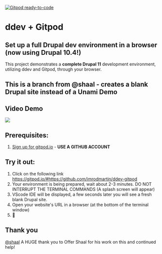[![Gitpod ready-to-code](https://img.shields.io/badge/Gitpod-ready--to--code-blue?logo=gitpod)](https://gitpod.io/#https://github.com/shaal/ddev-gitpod)

# ddev + Gitpod
## Set up a full Drupal dev environment in a browser (now using Drupal 10.4!)

This project demonstrates a <strong>complete Drupal 11</strong> development environment, utilizing ddev and Gitpod, through your browser.  

## This is a branch from @shaal - creates a blank Drupal site instead of a Unami Demo ##

## Video Demo

<a href="https://vimeo.com/699619764" target="_blank"><img src="https://imrodmartin.com/sites/default/files/2023-09/cover-github-repo.jpg"></a>

## Prerequisites:
1. [Sign up for gitpod.io](https://gitpod.io/login) - **USE A GITHUB ACCOUNT**

## Try it out:
1. Click on the following link
  <a href="https://gitpod.io/#https://github.com/imrodmartin/ddev-gitpod" target="_blank">https://gitpod.io/#https://github.com/imrodmartin/ddev-gitpod</a>
1. Your environment is being prepared, wait about 2-3 minutes.  DO NOT INTERRUPT THE TERMINAL COMMANDS (A splash screen will appear)
2. VScode IDE will be displayed, a few seconds later you will see a fresh blank Drupal site.
3. Open your website's URL in a browser (at the bottom of the terminal window)
4. :tada:

## Thank you
[@shaal](https://github.com/shaal) A HUGE thank you to Offer Shaal for his work on this and continued help!

